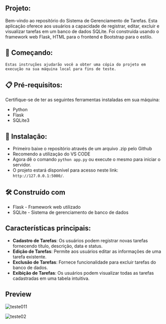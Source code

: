 ## Projeto:

Bem-vindo ao repositório do Sistema de Gerenciamento de Tarefas. Esta aplicação oferece aos usuários a capacidade de registrar, editar, excluir e visualizar tarefas em um banco de dados SQLite. Foi construída usando o framework web Flask, HTML para o frontend e Bootstrap para o estilo.

## 🚀 Começando:

    Estas instruções ajudarão você a obter uma cópia do projeto em execução na sua máquina local para fins de teste.

## 📋 Pré-requisitos:

Certifique-se de ter as seguintes ferramentas instaladas em sua máquina:

- Python
- Flask
- SQLite3

## 🔧 Instalação:

- Primeiro baixe o repositório através de um arquivo .zip pelo Github
- Recomendo a utilização do VS CODE
- Agora dê o comando `python app.py` ou execute o mesmo para iniciar o servidor.
- O projeto estará disponível para acesso neste link: `http://127.0.0.1:5000/`.

## 🛠️ Construído com

- Flask - Framework web utilizado
- SQLite - Sistema de gerenciamento de banco de dados

## Características principais:

- **Cadastro de Tarefas**: Os usuários podem registrar novas tarefas fornecendo título, descrição, data e status.
- **Edição de Tarefas**: Permite aos usuários editar as informações de uma tarefa existente.
- **Exclusão de Tarefas**: Fornece funcionalidade para excluir tarefas do banco de dados.
- **Exibição de Tarefas**: Os usuários podem visualizar todas as tarefas cadastradas em uma tabela intuitiva.

## Preview

![teste011](https://github.com/ViniciussSobral/CRUD/assets/151795536/15584115-9e82-434c-9e77-209effd50854)

![teste02](https://github.com/ViniciussSobral/CRUD/assets/151795536/3b080a2e-2dfe-4224-a17c-0def04bc4c43)
